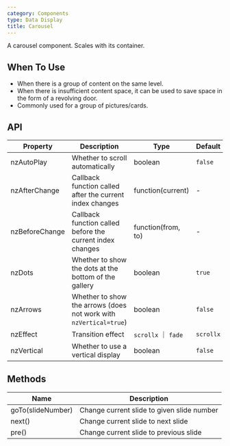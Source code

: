 ```yaml
---
category: Components
type: Data Display
title: Carousel
---
```


A carousel component. Scales with its container.

## When To Use

- When there is a group of content on the same level.
- When there is insufficient content space, it can be used to save space in the form of a revolving door.
- Commonly used for a group of pictures/cards.

## API

| Property | Description | Type | Default |
| -------- | ----------- | ---- | ------- |
| nzAutoPlay | Whether to scroll automatically | boolean | `false` |
| nzAfterChange | Callback function called after the current index changes | function(current) | - |
| nzBeforeChange | Callback function called before the current index changes | function(from, to) | - |
| nzDots | Whether to show the dots at the bottom of the gallery | boolean | `true` |
| nzArrows | Whether to show the arrows (does not work with `nzVertical=true`) | boolean | `false` |
| nzEffect | Transition effect | `scrollx` ｜ `fade` | `scrollx` |
| nzVertical | Whether to use a vertical display | boolean | `false` |

## Methods

| Name | Description |
| ---- | ----------- |
| goTo(slideNumber) | Change current slide to given slide number |
| next() | Change current slide to next slide |
| pre() | Change current slide to previous slide |

